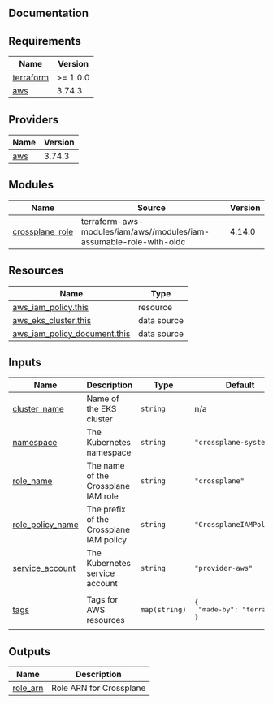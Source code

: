 ## Documentation

<!-- BEGINNING OF PRE-COMMIT-TERRAFORM DOCS HOOK -->
## Requirements

| Name | Version |
|------|---------|
| <a name="requirement_terraform"></a> [terraform](#requirement\_terraform) | >= 1.0.0 |
| <a name="requirement_aws"></a> [aws](#requirement\_aws) | 3.74.3 |

## Providers

| Name | Version |
|------|---------|
| <a name="provider_aws"></a> [aws](#provider\_aws) | 3.74.3 |

## Modules

| Name | Source | Version |
|------|--------|---------|
| <a name="module_crossplane_role"></a> [crossplane\_role](#module\_crossplane\_role) | terraform-aws-modules/iam/aws//modules/iam-assumable-role-with-oidc | 4.14.0 |

## Resources

| Name | Type |
|------|------|
| [aws_iam_policy.this](https://registry.terraform.io/providers/hashicorp/aws/3.74.3/docs/resources/iam_policy) | resource |
| [aws_eks_cluster.this](https://registry.terraform.io/providers/hashicorp/aws/3.74.3/docs/data-sources/eks_cluster) | data source |
| [aws_iam_policy_document.this](https://registry.terraform.io/providers/hashicorp/aws/3.74.3/docs/data-sources/iam_policy_document) | data source |

## Inputs

| Name | Description | Type | Default | Required |
|------|-------------|------|---------|:--------:|
| <a name="input_cluster_name"></a> [cluster\_name](#input\_cluster\_name) | Name of the EKS cluster | `string` | n/a | yes |
| <a name="input_namespace"></a> [namespace](#input\_namespace) | The Kubernetes namespace | `string` | `"crossplane-system"` | no |
| <a name="input_role_name"></a> [role\_name](#input\_role\_name) | The name of the Crossplane IAM role | `string` | `"crossplane"` | no |
| <a name="input_role_policy_name"></a> [role\_policy\_name](#input\_role\_policy\_name) | The prefix of the Crossplane IAM policy | `string` | `"CrossplaneIAMPolicy"` | no |
| <a name="input_service_account"></a> [service\_account](#input\_service\_account) | The Kubernetes service account | `string` | `"provider-aws"` | no |
| <a name="input_tags"></a> [tags](#input\_tags) | Tags for AWS resources | `map(string)` | <pre>{<br>  "made-by": "terraform"<br>}</pre> | no |

## Outputs

| Name | Description |
|------|-------------|
| <a name="output_role_arn"></a> [role\_arn](#output\_role\_arn) | Role ARN for Crossplane |
<!-- END OF PRE-COMMIT-TERRAFORM DOCS HOOK -->
